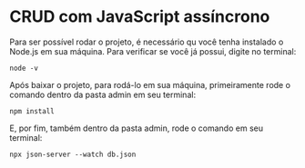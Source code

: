 # CRUD com JavaScript assíncrono

Para ser possível rodar o projeto, é necessário qu você tenha instalado o Node.js em sua máquina. Para verificar se você já possui, digite no terminal: 

```
node -v
```

Após baixar o projeto, para rodá-lo em sua máquina, primeiramente rode o comando dentro da pasta admin em seu terminal: 

```
npm install
```

E, por fim, também dentro da pasta admin, rode o comando em seu terminal: 

```
npx json-server --watch db.json
```
